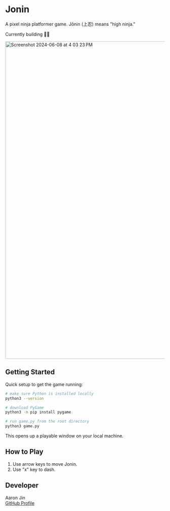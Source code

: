 # Jonin

A pixel ninja platformer game. Jōnin (上忍) means "high ninja."

Currently building 👷‍♂️

<img width="1000" alt="Screenshot 2024-06-08 at 4 03 23 PM" src="https://github.com/aaronkjin/jonin/assets/58490258/0a68f56e-fa8e-44cb-b357-21c972e36cc3">

## Getting Started

Quick setup to get the game running:

```bash
# make sure Python is installed locally
python3 --version

# download PyGame
python3 -m pip install pygame

# run game.py from the root directory
python3 game.py
```

This opens up a playable window on your local machine.

## How to Play

1. Use arrow keys to move Jonin.
2. Use "x" key to dash.

## Developer

Aaron Jin  
[GitHub Profile](https://github.com/aaronkjin)
